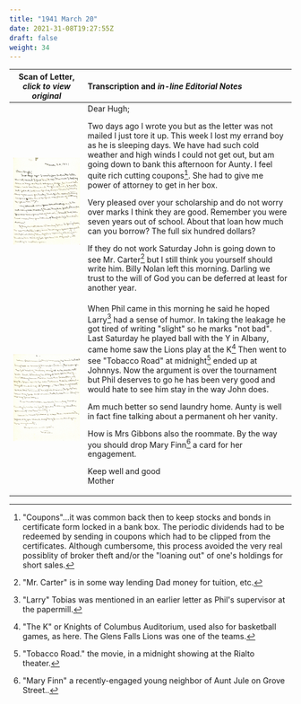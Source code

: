 ```yaml
---
title: "1941 March 20"
date: 2021-31-08T19:27:55Z
draft: false
weight: 34
---
```

| Scan of Letter, *click to view original* | Transcription and *in-line Editorial Notes* |
| :---: | :--- |
| ![](img261.jpg?height=800px) |Dear Hugh;<p>Two days ago I wrote you but as the letter was not mailed I just tore it up.  This week I lost my errand boy as he is sleeping days.  We have had such cold weather and high winds I could not get out, but am going down to bank this afternoon for Aunty.  I feel quite rich cutting coupons[^1]. She had to give me power of attorney to get in her box.</p><p>Very pleased over your scholarship and do not worry over marks I think they are good.  Remember you were seven years out of school.  About that loan how much can you borrow? The full six hundred dollars?</p><p>If they do not work Saturday John is going down to see Mr. Carter[^2] but I still think you yourself should write him.  Billy Nolan left this morning.  Darling we trust to the will of God you can be deferred at least for another year.</p><p> |
| ![](img262.jpg?height=800px) |When Phil came in this morning he said he hoped Larry[^3] had a sense of humor.  In taking the leakage he got tired of writing "slight" so he marks "not bad".  Last Saturday he played ball with the Y in Albany, came home saw the Lions play at the K[^4] Then went to see "Tobacco Road" at midnight[^5] ended up at Johnnys.  Now the argument is over the tournament but Phil deserves to go he has been very good and would hate to see him stay in the way John does.</p><p>Am much better so send laundry home.  Aunty is well in fact fine talking about a permanent oh her vanity.</p><p>How is Mrs Gibbons also the roommate.  By the way you should drop Mary Finn[^6] a card for her engagement. </p><p>Keep well and good <br/>Mother |

[^1]: "Coupons"...it was common back then to keep stocks and bonds in certificate form locked in a bank box.  The periodic dividends had to be redeemed by sending in coupons which had to be clipped from the certificates.  Although cumbersome, this process avoided the very real possiblity of broker theft and/or the "loaning out" of one's holdings for short sales.
[^2]:  "Mr. Carter" is in some way lending Dad money for tuition, etc.
[^3]: "Larry" Tobias was mentioned in an earlier letter as Phil's supervisor at the papermill.
[^4]: "The K" or Knights of Columbus Auditorium, used also for basketball games, as here. The Glens Falls Lions was one of the teams.
[^5]: "Tobacco Road." the movie, in a midnight showing at the Rialto theater.
[^6]: "Mary Finn" a recently-engaged young neighbor of Aunt Jule on Grove Street..
